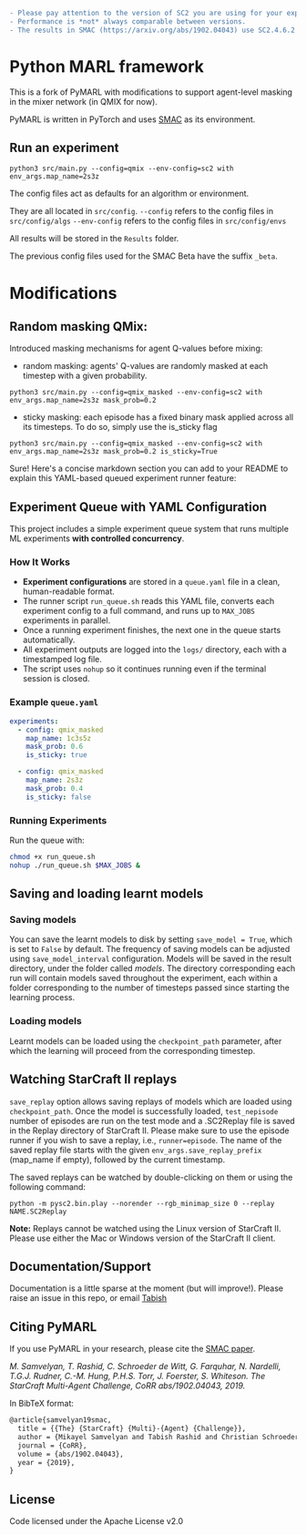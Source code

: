 ```diff
- Please pay attention to the version of SC2 you are using for your experiments. 
- Performance is *not* always comparable between versions. 
- The results in SMAC (https://arxiv.org/abs/1902.04043) use SC2.4.6.2.69232 not SC2.4.10.
```

# Python MARL framework
This is a fork of PyMARL with modifications to support agent-level masking in the mixer network (in QMIX for now).

PyMARL is written in PyTorch and uses [SMAC](https://github.com/oxwhirl/smac) as its environment.

## Run an experiment 

```shell
python3 src/main.py --config=qmix --env-config=sc2 with env_args.map_name=2s3z
```

The config files act as defaults for an algorithm or environment. 

They are all located in `src/config`.
`--config` refers to the config files in `src/config/algs`
`--env-config` refers to the config files in `src/config/envs`

All results will be stored in the `Results` folder.

The previous config files used for the SMAC Beta have the suffix `_beta`.

# Modifications

## Random masking QMix:

Introduced masking mechanisms for agent Q-values before mixing:
  - random masking: agents' Q-values are randomly masked at each timestep with a given probability.

```shell
python3 src/main.py --config=qmix_masked --env-config=sc2 with env_args.map_name=2s3z mask_prob=0.2
```
  - sticky masking: each episode has a fixed binary mask applied across all its timesteps. To do so, simply use the is_sticky flag

```shell
python3 src/main.py --config=qmix_masked --env-config=sc2 with env_args.map_name=2s3z mask_prob=0.2 is_sticky=True
```

Sure! Here's a concise markdown section you can add to your README to explain this YAML-based queued experiment runner feature:

## Experiment Queue with YAML Configuration

This project includes a simple experiment queue system that runs multiple ML experiments **with controlled concurrency**.

### How It Works

- **Experiment configurations** are stored in a `queue.yaml` file in a clean, human-readable format.
- The runner script `run_queue.sh` reads this YAML file, converts each experiment config to a full command, and runs up to `MAX_JOBS` experiments in parallel.
- Once a running experiment finishes, the next one in the queue starts automatically.
- All experiment outputs are logged into the `logs/` directory, each with a timestamped log file.
- The script uses `nohup` so it continues running even if the terminal session is closed.

### Example `queue.yaml`

```yaml
experiments:
  - config: qmix_masked
    map_name: 1c3s5z
    mask_prob: 0.6
    is_sticky: true

  - config: qmix_masked
    map_name: 2s3z
    mask_prob: 0.4
    is_sticky: false
```

### Running Experiments

Run the queue with:

```bash
chmod +x run_queue.sh
nohup ./run_queue.sh $MAX_JOBS &
```

## Saving and loading learnt models

### Saving models

You can save the learnt models to disk by setting `save_model = True`, which is set to `False` by default. The frequency of saving models can be adjusted using `save_model_interval` configuration. Models will be saved in the result directory, under the folder called *models*. The directory corresponding each run will contain models saved throughout the experiment, each within a folder corresponding to the number of timesteps passed since starting the learning process.

### Loading models

Learnt models can be loaded using the `checkpoint_path` parameter, after which the learning will proceed from the corresponding timestep. 

## Watching StarCraft II replays

`save_replay` option allows saving replays of models which are loaded using `checkpoint_path`. Once the model is successfully loaded, `test_nepisode` number of episodes are run on the test mode and a .SC2Replay file is saved in the Replay directory of StarCraft II. Please make sure to use the episode runner if you wish to save a replay, i.e., `runner=episode`. The name of the saved replay file starts with the given `env_args.save_replay_prefix` (map_name if empty), followed by the current timestamp. 

The saved replays can be watched by double-clicking on them or using the following command:

```shell
python -m pysc2.bin.play --norender --rgb_minimap_size 0 --replay NAME.SC2Replay
```

**Note:** Replays cannot be watched using the Linux version of StarCraft II. Please use either the Mac or Windows version of the StarCraft II client.

## Documentation/Support

Documentation is a little sparse at the moment (but will improve!). Please raise an issue in this repo, or email [Tabish](mailto:tabish.rashid@cs.ox.ac.uk)

## Citing PyMARL 

If you use PyMARL in your research, please cite the [SMAC paper](https://arxiv.org/abs/1902.04043).

*M. Samvelyan, T. Rashid, C. Schroeder de Witt, G. Farquhar, N. Nardelli, T.G.J. Rudner, C.-M. Hung, P.H.S. Torr, J. Foerster, S. Whiteson. The StarCraft Multi-Agent Challenge, CoRR abs/1902.04043, 2019.*

In BibTeX format:

```tex
@article{samvelyan19smac,
  title = {{The} {StarCraft} {Multi}-{Agent} {Challenge}},
  author = {Mikayel Samvelyan and Tabish Rashid and Christian Schroeder de Witt and Gregory Farquhar and Nantas Nardelli and Tim G. J. Rudner and Chia-Man Hung and Philiph H. S. Torr and Jakob Foerster and Shimon Whiteson},
  journal = {CoRR},
  volume = {abs/1902.04043},
  year = {2019},
}
```

## License

Code licensed under the Apache License v2.0
